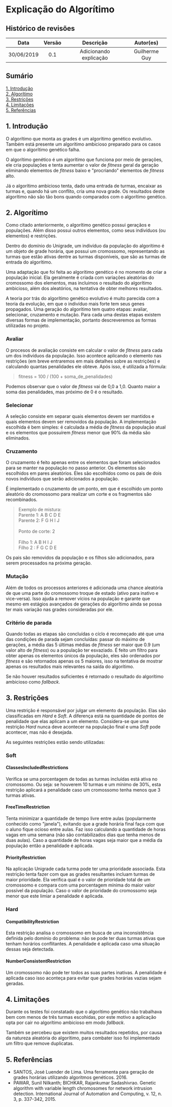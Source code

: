 # Explicação do Algorítimo 

## Histórico de revisões

|   Data   |  Versão  |        Descrição       |          Autor(es)          |
|:--------:|:--------:|:----------------------:|:---------------------------:|
|30/06/2019|    0.1   | Adicionando explicação | Guilherme Guy |

## Sumário

[1. Introdução](#1-introducao) <br>
[2. Algorítimo](#2-algoritimo) <br>
[3. Restrições](#3-restricoes) <br>
[4. Limitações](#3-limitacoes) <br>
[5. Referências](#3-referencias) <br>

## 1. Introdução

O algorítimo que monta as grades é um algorítimo genético evolutivo. Também está presente um algorítimo ambicioso preparado para os casos em que o algorítimo genético falha.

O algorítimo genético é um algorítimo que funciona por meio de gerações, ele cria populações e tenta aumentar o valor de *fitness* geral da geração eliminando elementos de *fitness* baixo e "procriando" elementos de *fitness* alto.

Já o algorítimo ambicioso tenta, dado uma entrada de turmas, encaixar as turmas e, quando há um conflito, cria uma nova grade. Os resultados deste algorítimo não são tão bons quando comparados com o algorítimo genético.


## 2. Algorítimo

Como citado anteriormente, o algorítimo genético possui geraçãos e populações. Além disso possui outros elementos, como seus indivíduos (ou elementos) e restrições.

Dentro do domínio do Unigrade, um indivíduo da população do algorítimo é um objeto de grade horária, que possui um cromossomo, representando as turmas que estão ativas dentre as turmas disponíveis, que são as turmas de entrada do algorítimo.

Uma adaptação que foi feita ao algorítimo genético é no momento de criar a população inicial. Ela geralmente é criada com variações aleatórias do cromossomo dos elementos, mas incluimos o resultado do algorítimo ambicioso, além dos aleatórios, na tentativa de obter melhores resultados.

A teoria por trás do algorítimo genético evolutivo é muito parecida com a teoria da evolução, em que o indivíduo mais forte tem seus genes propagados. Uma geração do algorítimo tem quatro etapas: avaliar, selecionar, cruzamento e mutação. Para cada uma destas etapas existem diversas formas de implementação, portanto descreveremos as formas utilizadas no projeto.

### Avaliar

O procesos de avaliação consiste em calcular o valor de *fitness* para cada um dos indivíduos da população. Isso acontece aplicando o elemento nas restrições (em breve entraremos em mais detalhes sobre as restrições) e calculando quantas penalidades ele obteve. Após isso, é utilizada a fórmula:

> fitness = 100 / (100 + soma_de_penalidades)

Podemos observar que o valor de *fitness* vai de 0,0 a 1,0. Quanto maior a soma das penalidades, mas próximo de 0 é o resultado.

### Selecionar

A seleção consiste em separar quais elementos devem ser mantidos e quais elementos devem ser removidos da população. A implementação escolhida é bem simples: é calculada a média de *fitness* da população atual e os elementos que possuírem *fitness* menor que 90% da média são eliminados.

### Cruzamento

O cruzamento é feito apenas entre os elementos que foram selecionados para se manter na população no passo anterior. Os elementos são escolhidos em pares aleatórios. Eles são escolhidos como os pais de dois novos indivíduos que serão adicionados a população.

É implementado o cruzamento de um ponto, em que é escolhido um ponto aleatório do cromossomo para realizar um corte e os fragmentos são recombinados.

>Exemplo de mistura:<br>
>Parente 1: A B C D E<br>
>Parente 2: F G H I J<br>
><br>
>Ponto de corte: 2<br>
><br>
>Filho 1: A B H I J<br>
>Filho 2 : F G C D E<br>

Os pais são removidos da população e os filhos são adicionados, para serem processados na próxima geração.

### Mutação

Além de todos os processos anteriores é adicionada uma chance aleatória de que uma parte do cromossomo troque de estado (ativo para inativo e vice-versa). Isso ajuda a remover vícios na população e garante que mesmo em estágios avançados de gerações do algorítimo ainda se possa ter mais variação nas grades consideradas por ele.

### Critério de parada

Quando todas as etapas são concluídas o cíclo é recomeçado até que uma das condições de parada sejam concluídas: passar do máximo de gerações, a média das 5 últimas médias de *fitness* ser maior que 0.9 (um valor alto de *fitness*) ou a população ter esvaziado. É feito um filtro para obter apenas os elementos únicos da população, eles são ordenados por *fitness* e são retornados apenas os 5 maiores, isso na tentativa de mostrar apenas os resultados mais relevantes na saída do algorítimo.

Se não houver resultados suficientes é retornado o resultado do algorítimo ambicioso como *fallback*.


## 3. Restrições

Uma restrição é responsável por julgar um elemento da população. Elas são classificadas em *Hard* e *Soft*. A diferença está na quantidade de pontos de penalidade que elas aplicam a um elemento. Considera-se que uma restrição *Hard* nunca deve acontecer na população final e uma *Soft* pode acontecer, mas não é desejada.

As seguintes restrições estão sendo utilizadas:

### Soft

#### ClassesIncludedRestrictions

Verifica se uma porcentagem de todas as turmas incluídas está ativa no cromossomo. Ou seja: se houverem 10 turmas e um mínimo de 30%, esta restrição aplicará a penalidade caso um cromossomo tenha menos que 3 turmas ativas.

#### FreeTimeRestriction

Tenta minimizar a quantidade de tempo livre entre aulas (popularmente conhecido como "janela"), evitando que a grade horária final faça com que o aluno fique ocioso entre aulas. Faz isso calculando a quantidade de horas vagas em uma semana (não são contabilizados dias que tenha menos de duas aulas). Caso a quantidade de horas vagas seja maior que a média da população então a penalidade é aplicada.

#### PriorityRestriction

Na aplicação Unigrade cada turma pode ter uma prioridade associada. Esta restrição tenta fazer com que as grades resultantes incluam turmas de maior prioridade. Ela verifica qual é o valor de prioridade total de um cromossomo e compara com uma porcentagem mínima do maior valor possível da população. Caso o valor de prioridade do cromossomo seja menor que este limiar a penalidade é aplicada.

### Hard

#### CompatibilityRestriction

Esta restrição analisa o cromossomo em busca de uma inconsistência definida pelo domínio do problema: não se pode ter duas turmas ativas que tenham horários conflitantes. A penalidade é aplicada caso uma situação dessas seja detectada.

#### NumberConsistentRestriction

Um cromossomo não pode ter todos as suas partes inativas. A penalidade é aplicada caso isso aconteça para evitar que grades horárias vazias sejam geradas.

## 4. Limitações

Durante os testes foi constatado que o algorítimo genético não trabalhava bem com menos de três turmas escohidas, por este motivo a aplicação opta por cair no algorítimo ambicioso em modo *fallback*.

Também se percebeu que existem muitos resultados repetidos, por causa da natureza aleatória do algorítimo, para combater isso foi implementado um filtro que remove duplicatas.

## 5. Referências

* SANTOS, José Luender de Lima. Uma ferramenta para geração de grades horárias utilizando algoritmos genéticos. 2016.
* PAWAR, Sunil Nilkanth; BICHKAR, Rajankumar Sadashivrao. Genetic algorithm with variable length chromosomes for network intrusion detection. International Journal of Automation and Computing, v. 12, n. 3, p. 337-342, 2015.